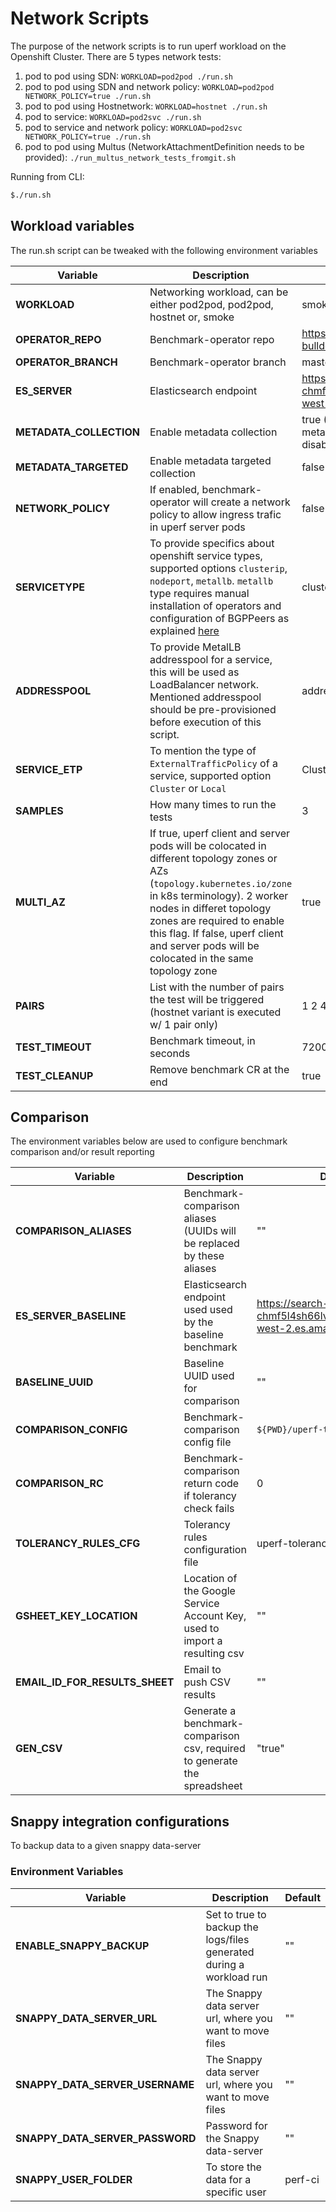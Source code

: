 # Network Scripts

The purpose of the network scripts is to run uperf workload on the Openshift Cluster.
There are 5 types network tests:

1. pod to pod using SDN: `WORKLOAD=pod2pod ./run.sh`
2. pod to pod using SDN and network policy: `WORKLOAD=pod2pod NETWORK_POLICY=true ./run.sh`
3. pod to pod using Hostnetwork: `WORKLOAD=hostnet ./run.sh`
4. pod to service: `WORKLOAD=pod2svc ./run.sh`
5. pod to service and network policy: `WORKLOAD=pod2svc NETWORK_POLICY=true ./run.sh`
6. pod to pod using Multus (NetworkAttachmentDefinition needs to be provided): `./run_multus_network_tests_fromgit.sh`

Running from CLI:

```sh
$./run.sh
```

## Workload variables

The run.sh script can be tweaked with the following environment variables

| Variable                | Description              | Default |
|-------------------------|--------------------------|---------|
| **WORKLOAD**            | Networking workload, can be either pod2pod, pod2pod, hostnet or, smoke | smoke |
| **OPERATOR_REPO**       | Benchmark-operator repo                     | https://github.com/cloud-bulldozer/benchmark-operator.git |
| **OPERATOR_BRANCH**     | Benchmark-operator branch                     | master      |
| **ES_SERVER**           | Elasticsearch endpoint         | https://search-perfscale-dev-chmf5l4sh66lvxbnadi4bznl3a.us-west-2.es.amazonaws.com:443 |
| **METADATA_COLLECTION** | Enable metadata collection | true (If indexing is disabled metadata collection will be also disabled) |
| **METADATA_TARGETED**   | Enable metadata targeted collection | false |
| **NETWORK_POLICY**      | If enabled, benchmark-operator will create a network policy to allow ingress trafic in uperf server pods | false |
| **SERVICETYPE**         | To provide specifics about openshift service types, supported options `clusterip`, `nodeport`, `metallb`. `metallb` type requires manual installation of operators and configuration of BGPPeers as explained [here](https://github.com/cloud-bulldozer/benchmark-operator/blob/master/docs/uperf.md#advanced-service-types) | clusterip |
| **ADDRESSPOOL**         | To provide MetalLB addresspool for a service, this will be used as LoadBalancer network. Mentioned addresspool should be pre-provisioned before execution of this script. | addresspool-l2 |
| **SERVICE_ETP**         | To mention the type of `ExternalTrafficPolicy` of a service, supported option `Cluster` or `Local` | Cluster |
| **SAMPLES**             | How many times to run the tests | 3 |
| **MULTI_AZ**            | If true, uperf client and server pods will be colocated in different topology zones or AZs (`topology.kubernetes.io/zone` in k8s terminology). 2 worker nodes in differet topology zones are required to enable this flag.  If false, uperf client and server pods will be colocated in the same topology zone | true |
| **PAIRS**               | List with the number of pairs the test will be triggered (hostnet variant is executed w/ 1 pair only) | 1 2 4 |
| **TEST_TIMEOUT**        | Benchmark timeout, in seconds | 7200 (2 hours) |
| **TEST_CLEANUP**        | Remove benchmark CR at the end | true |


## Comparison

The environment variables below are used to configure benchmark comparison and/or result reporting

| Variable                | Description              | Default |
|-------------------------|--------------------------|---------|
| **COMPARISON_ALIASES**  | Benchmark-comparison aliases (UUIDs will be replaced by these aliases | "" |
| **ES_SERVER_BASELINE**  | Elasticsearch endpoint used used by the baseline benchmark | https://search-perfscale-dev-chmf5l4sh66lvxbnadi4bznl3a.us-west-2.es.amazonaws.com:443 |
| **BASELINE_UUID**       | Baseline UUID used for comparison | "" |
| **COMPARISON_CONFIG**   | Benchmark-comparison config file | `${PWD}/uperf-touchstone.json` |
| **COMPARISON_RC**       | Benchmark-comparison return code if tolerancy check fails | 0 |
| **TOLERANCY_RULES_CFG** | Tolerancy rules configuration file | uperf-tolerancy-rules.yaml |
| **GSHEET_KEY_LOCATION** | Location of the Google Service Account Key, used to import a resulting csv | "" |
| **EMAIL_ID_FOR_RESULTS_SHEET**   | Email to push CSV results | "" |
| **GEN_CSV**             | Generate a benchmark-comparison csv, required to generate the spreadsheet | "true" |

## Snappy integration configurations

To backup data to a given snappy data-server

### Environment Variables

| Variable                | Description              | Default |
|-------------------------|--------------------------|---------|
| **ENABLE_SNAPPY_BACKUP**  | Set to true to backup the logs/files generated during a workload run | "" |
| **SNAPPY_DATA_SERVER_URL**  | The Snappy data server url, where you want to move files | "" |
| **SNAPPY_DATA_SERVER_USERNAME**  | The Snappy data server url, where you want to move files | "" |
| **SNAPPY_DATA_SERVER_PASSWORD**  |  Password for the Snappy data-server | "" |
| **SNAPPY_USER_FOLDER**  | To store the data for a specific user | perf-ci |
